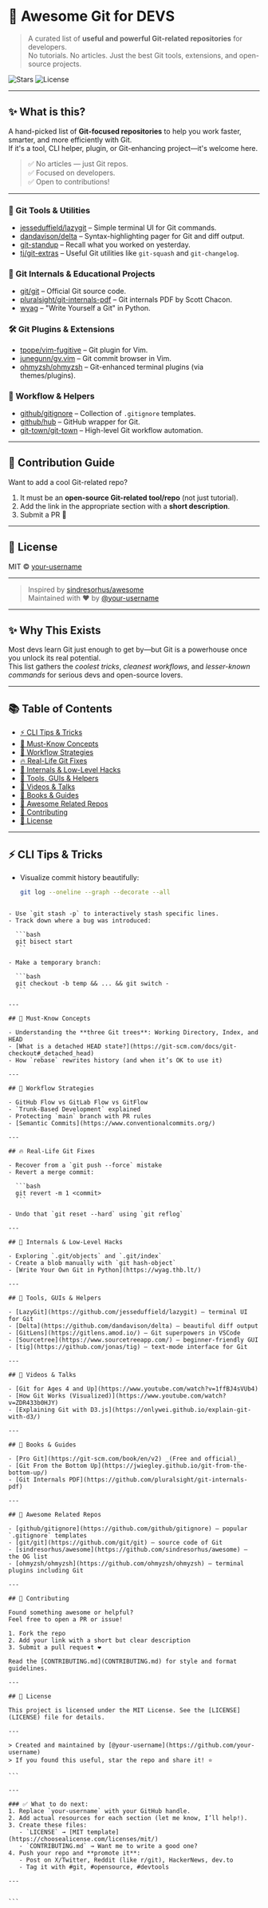 # 🚀 Awesome Git for DEVS

> A curated list of **useful and powerful Git-related repositories** for developers.  
> No tutorials. No articles. Just the best Git tools, extensions, and open-source projects.

![Stars](https://img.shields.io/github/stars/LinSchmitz/awesome-git-for-devs?style=social)
![License](https://img.shields.io/github/license/LinSchmitz/awesome-git-for-devs)

---

## ✨ What is this?

A hand-picked list of **Git-focused repositories** to help you work faster, smarter, and more efficiently with Git.  
If it's a tool, CLI helper, plugin, or Git-enhancing project—it's welcome here.

> ✅ No articles — just Git repos.  
> ✅ Focused on developers.  
> ✅ Open to contributions!

---

### 🔧 Git Tools & Utilities

- [jesseduffield/lazygit](https://github.com/jesseduffield/lazygit) – Simple terminal UI for Git commands.
- [dandavison/delta](https://github.com/dandavison/delta) – Syntax-highlighting pager for Git and diff output.
- [git-standup](https://github.com/kamranahmedse/git-standup) – Recall what you worked on yesterday.
- [tj/git-extras](https://github.com/tj/git-extras) – Useful Git utilities like `git-squash` and `git-changelog`.

### 🧠 Git Internals & Educational Projects

- [git/git](https://github.com/git/git) – Official Git source code.
- [pluralsight/git-internals-pdf](https://github.com/pluralsight/git-internals-pdf) – Git internals PDF by Scott Chacon.
- [wyag](https://github.com/micropython-utilities/wyag) – "Write Yourself a Git" in Python.

### 🛠 Git Plugins & Extensions

- [tpope/vim-fugitive](https://github.com/tpope/vim-fugitive) – Git plugin for Vim.
- [junegunn/gv.vim](https://github.com/junegunn/gv.vim) – Git commit browser in Vim.
- [ohmyzsh/ohmyzsh](https://github.com/ohmyzsh/ohmyzsh) – Git-enhanced terminal plugins (via themes/plugins).

### 🎯 Workflow & Helpers

- [github/gitignore](https://github.com/github/gitignore) – Collection of `.gitignore` templates.
- [github/hub](https://github.com/github/hub) – GitHub wrapper for Git.
- [git-town/git-town](https://github.com/git-town/git-town) – High-level Git workflow automation.

---

## 📌 Contribution Guide

Want to add a cool Git-related repo?

1. It must be an **open-source Git-related tool/repo** (not just tutorial).
2. Add the link in the appropriate section with a **short description**.
3. Submit a PR 🙌

---

## 📝 License

MIT © [your-username](https://github.com/your-username)

---

> Inspired by [sindresorhus/awesome](https://github.com/sindresorhus/awesome)  
> Maintained with ❤️ by [@your-username](https://github.com/your-username)

---

## ✨ Why This Exists

Most devs learn Git just enough to get by—but Git is a powerhouse once you unlock its real potential.  
This list gathers the _coolest tricks_, _cleanest workflows_, and _lesser-known commands_ for serious devs and open-source lovers.

---

## 📚 Table of Contents

- [⚡ CLI Tips & Tricks](#-cli-tips--tricks)
- [🧠 Must-Know Concepts](#-must-know-concepts)
- [🔁 Workflow Strategies](#-workflow-strategies)
- [🔥 Real-Life Git Fixes](#-real-life-git-fixes)
- [🧪 Internals & Low-Level Hacks](#-internals--low-level-hacks)
- [🧰 Tools, GUIs & Helpers](#-tools-guis--helpers)
- [🎥 Videos & Talks](#-videos--talks)
- [📘 Books & Guides](#-books--guides)
- [💎 Awesome Related Repos](#-awesome-related-repos)
- [🤝 Contributing](#-contributing)
- [📝 License](#-license)

---

## ⚡ CLI Tips & Tricks

- Visualize commit history beautifully:
  ```bash
  git log --oneline --graph --decorate --all
  ```

````

- Use `git stash -p` to interactively stash specific lines.
- Track down where a bug was introduced:

  ```bash
  git bisect start
  ```

- Make a temporary branch:

  ```bash
  git checkout -b temp && ... && git switch -
  ```

---

## 🧠 Must-Know Concepts

- Understanding the **three Git trees**: Working Directory, Index, and HEAD
- [What is a detached HEAD state?](https://git-scm.com/docs/git-checkout#_detached_head)
- How `rebase` rewrites history (and when it’s OK to use it)

---

## 🔁 Workflow Strategies

- GitHub Flow vs GitLab Flow vs GitFlow
- `Trunk-Based Development` explained
- Protecting `main` branch with PR rules
- [Semantic Commits](https://www.conventionalcommits.org/)

---

## 🔥 Real-Life Git Fixes

- Recover from a `git push --force` mistake
- Revert a merge commit:

  ```bash
  git revert -m 1 <commit>
  ```

- Undo that `git reset --hard` using `git reflog`

---

## 🧪 Internals & Low-Level Hacks

- Exploring `.git/objects` and `.git/index`
- Create a blob manually with `git hash-object`
- [Write Your Own Git in Python](https://wyag.thb.lt/)

---

## 🧰 Tools, GUIs & Helpers

- [LazyGit](https://github.com/jesseduffield/lazygit) – terminal UI for Git
- [Delta](https://github.com/dandavison/delta) – beautiful diff output
- [GitLens](https://gitlens.amod.io/) – Git superpowers in VSCode
- [Sourcetree](https://www.sourcetreeapp.com/) – beginner-friendly GUI
- [tig](https://github.com/jonas/tig) – text-mode interface for Git

---

## 🎥 Videos & Talks

- [Git for Ages 4 and Up](https://www.youtube.com/watch?v=1ffBJ4sVUb4)
- [How Git Works (Visualized)](https://www.youtube.com/watch?v=ZDR433b0HJY)
- [Explaining Git with D3.js](https://onlywei.github.io/explain-git-with-d3/)

---

## 📘 Books & Guides

- [Pro Git](https://git-scm.com/book/en/v2) _(Free and official)_
- [Git From the Bottom Up](https://jwiegley.github.io/git-from-the-bottom-up/)
- [Git Internals PDF](https://github.com/pluralsight/git-internals-pdf)

---

## 💎 Awesome Related Repos

- [github/gitignore](https://github.com/github/gitignore) – popular `.gitignore` templates
- [git/git](https://github.com/git/git) – source code of Git
- [sindresorhus/awesome](https://github.com/sindresorhus/awesome) – the OG list
- [ohmyzsh/ohmyzsh](https://github.com/ohmyzsh/ohmyzsh) – terminal plugins including Git

---

## 🤝 Contributing

Found something awesome or helpful?
Feel free to open a PR or issue!

1. Fork the repo
2. Add your link with a short but clear description
3. Submit a pull request ❤️

Read the [CONTRIBUTING.md](CONTRIBUTING.md) for style and format guidelines.

---

## 📝 License

This project is licensed under the MIT License. See the [LICENSE](LICENSE) file for details.

---

> Created and maintained by [@your-username](https://github.com/your-username)
> If you found this useful, star the repo and share it! ⭐

```

---

### ✅ What to do next:
1. Replace `your-username` with your GitHub handle.
2. Add actual resources for each section (let me know, I’ll help!).
3. Create these files:
   - `LICENSE` → [MIT template](https://choosealicense.com/licenses/mit/)
   - `CONTRIBUTING.md` → Want me to write a good one?
4. Push your repo and **promote it**:
   - Post on X/Twitter, Reddit (like r/git), HackerNews, dev.to
   - Tag it with #git, #opensource, #devtools

---


```
````
